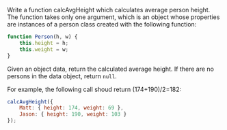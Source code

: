 Write a function calcAvgHeight which calculates average person height. The function takes only one argument, which is an object whose properties are instances of a person class created with the following function:

```js
function Person(h, w) {
	this.height = h;
	this.weight = w;
}
```

Given an object data, return the calculated average height. If there are no persons in the data object, return `null`.

For example, the following call shoud return (174+190)/2=182:

```js
calcAvgHeight({
	Matt: { height: 174, weight: 69 },
	Jason: { height: 190, weight: 103 }
});
```
